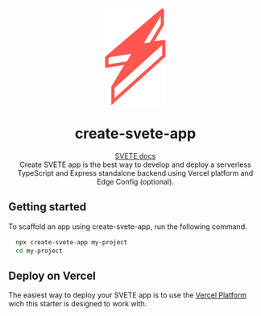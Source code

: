 <p align="center">
  <img src="https://raw.githubusercontent.com/simonepriuli/create-svete-app/54ceace9ac52612254d1467dbd47b34e3e377543/static/logo.svg" width="120px" align="center" alt="IMongo logo" />
  <h1 align="center">create-svete-app</h1>
  <p align="center">
     <a href="https://imongo.priuli.co/">SVETE docs</a> 
    <br/>
    Create SVETE app is the best way to develop and deploy a serverless TypeScript and Express standalone backend using Vercel platform and Edge Config (optional).
  </p>
</p>


## Getting started

To scaffold an app using create-svete-app, run the following command.
```bash
  npx create-svete-app my-project
  cd my-project
```

## Deploy on Vercel

The easiest way to deploy your SVETE app is to use the [Vercel Platform](https://vercel.com/) wich this starter is designed to work with.

